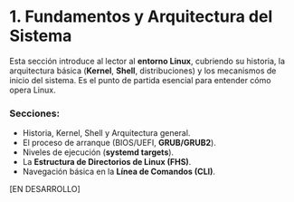 # 1. Fundamentos y Arquitectura del Sistema

Esta sección introduce al lector al **entorno Linux**, cubriendo su historia, la arquitectura básica (**Kernel**, **Shell**, distribuciones) y los mecanismos de inicio del sistema. Es el punto de partida esencial para entender cómo opera Linux.

### Secciones:
* Historia, Kernel, Shell y Arquitectura general.
* El proceso de arranque (BIOS/UEFI, **GRUB/GRUB2**).
* Niveles de ejecución (**systemd targets**).
* La **Estructura de Directorios de Linux (FHS)**.
* Navegación básica en la **Línea de Comandos (CLI)**.

[EN DESARROLLO]
